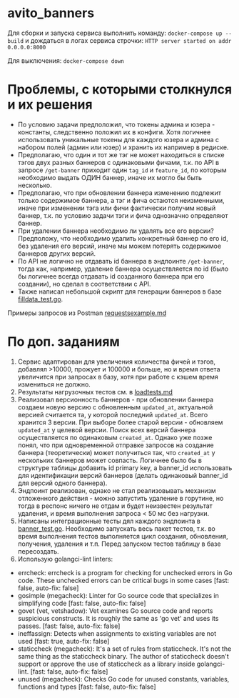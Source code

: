 # avito_banners
Для сборки и запуска сервиса выполнить команду:
`docker-compose up --build` и дождаться в логах сервиса строчки: `HTTP server started on addr 0.0.0.0:8000`

Для выключения:
`docker-compose down`

# Проблемы, с которыми столкнулся и их решения
- По условию задачи предположил, что токены админа и юзера - константы, следственно положил их в конфиги.
Хотя логичнее использовать уникальные токены для каждого юзера и админа с набором полей (админ или юзер) и хранить их например в редиске.
- Предполагаю, что один и тот же тэг не может находиться в списке тэгов двух разных баннеров с одинаковыми фичами, т.к. по API в запросе `/get-banner`
приходит один `tag_id` и `feature_id`, по которым необходимо выдать ОДИН баннер, иначе их могло бы быть несколько.
- Предполагаю, что при обновлении баннера изменению подлежит только содержимое баннера, а тэг и фича остаются неизменными,
иначе при изменении тэга или фичи фактически получим новый баннер, т.к. по условию задачи тэги и фича однозначно определяют баннер.
- При удалении баннера необходимо ли удалять все его версии? Предположу, что необходимо удалить конкретный баннер по его id, без удаления его версий,
иначе мы можем потерять содержимое баннеров других версий.
- По API не логично не отдавать id баннера в эндпоинте `/get-banner`, тогда как, например, удаление баннера осуществляется по id (было бы логичнее всегда отдавать id созданного баннера при его создании), но сделал в соответствии с API.
- Также написал небольшой скрипт для генерации баннеров в базе [filldata_test.go](internal%2Ftests%2Ffilldata_test.go).

Примеры запросов из Postman [requestsexample.md](requestsexample.md)

# По доп. заданиям

1) Сервис адаптирован для увеличения количества фичей и тэгов, добавлял >10000, прожует и 100000 и больше, но и время ответа увеличится при запросах в базу,
хотя при работе с кэшем время измениться не должно.
2) Результаты нагрузочных тестов см. в [loadtests.md](loadtests.md)
3) Реализовал версионность баннеров - при обновлении баннера создаем новую версию с обновленным `updated_at`,
актуальной версией считается та, у которой последний `updated_at`. Всего хранится 3 версии. При выборе более старой версии - обновляем `updated_at` у целевой версии. Поиск всех версий баннера осуществляется по одинаковым `created_at`.
Однако уже позже понял, что при одновременной отправке запросов на создание баннера (теоретически) может получиться так, что `created_at` у нескольких баннеров может совпасть.
Логичнее было бы в структуре таблицы добавить id primary key, а banner_id использовать для идентификации версий баннеров (делать одинаковый banner_id для версий одного баннера).
4) Эндпоинт реализован, однако не стал реализовывать механизм отложенного действия - можно запустить удаление в горутине, но тогда в респонс ничего не отдам
и будет неизвестен результат удаления, и время выполнения запроса < 50 мс без нагрузки.
5) Написаны интеграционные тесты дял каждого эндпоинта в [banner_test.go](internal%2Ftests%2Fbanner_test.go). Необходимо запускать весь пакет тестов,
т.к. во время выполнения тестов выполняется цикл создания, обновления, получения, удаления и т.п. Перед запуском тестов таблицу в базе пересоздать.
6) Использую golangci-lint linters:
- errcheck: errcheck is a program for checking for unchecked errors in Go code. These unchecked errors can be critical bugs in some cases [fast: false, auto-fix: false]
- gosimple (megacheck): Linter for Go source code that specializes in simplifying code [fast: false, auto-fix: false]
- govet (vet, vetshadow): Vet examines Go source code and reports suspicious constructs. It is roughly the same as 'go vet' and uses its passes. [fast: false, auto-fix: false]
- ineffassign: Detects when assignments to existing variables are not used [fast: true, auto-fix: false]
- staticcheck (megacheck): It's a set of rules from staticcheck. It's not the same thing as the staticcheck binary. The author of staticcheck doesn't support or approve the use of staticcheck as a library inside golangci-lint. [fast:
false, auto-fix: false]
- unused (megacheck): Checks Go code for unused constants, variables, functions and types [fast: false, auto-fix: false]
